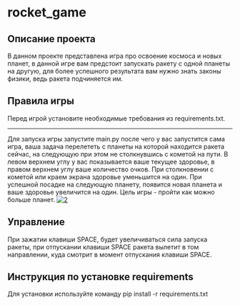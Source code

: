 # rocket_game
## Описание проекта
В данном проекте представлена игра про освоение космоса и новых планет, 
в данной игре вам предстоит запускать ракету с одной планеты на другую, для более успешного результата вам нужно 
знать законы физики, ведь ракета подчиняется им.
## Правила игры
Перед игрой установите  необходимые требования из requirements.txt.
***
Для запуска игры запустите main.py после чего у вас запустится сама игра, ваша задача перелететь с планеты на которой находится ракета сейчас,
на следующую при этом не столкнувшись с кометой на пути. В левом верхнем углу у вас показывается ваше текущее здоровье, в правом верхнем углу
ваше количество очков.
При столкновении с кометой или краем экрана здоровье уменьшится на один. При успешной посадке на следующую планету,
появится новая планета и ваше здоровье увеличится на один. Цель игры - пройти как можно больше планет.
<a href="https://ibb.co/47X54F1"><img src="https://i.ibb.co/NsJHWFT/2.jpg" alt="2" border="0"></a>
## Управление
При зажатии клавиши SPACE, будет увеличиваться сила запуска ракеты, при отпускании клавиши SPACE ракета вылетит в том направлении, куда смотрит в момент отпускания клавиши SPACE.
## Инструкция по установке requirements
Для установки используйте команду pip install -r requirements.txt